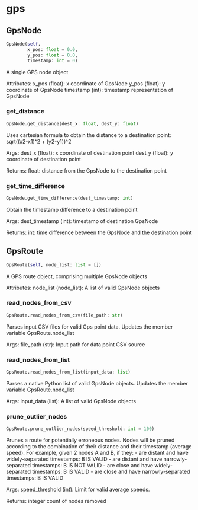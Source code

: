 
# gps


## GpsNode
```python
GpsNode(self,
        x_pos: float = 0.0,
        y_pos: float = 0.0,
        timestamp: int = 0)
```

A single GPS node object

Attributes:
    x_pos (float): x coordinate of GpsNode
    y_pos (float): y coordinate of GpsNode
    timestamp (int): timestamp representation of GpsNode


### get_distance
```python
GpsNode.get_distance(dest_x: float, dest_y: float)
```

Uses cartesian formula to obtain the distance to a destination point:
    sqrt((x2-x1)^2 + (y2-y1))^2

Args:
    dest_x (float): x coordinate of destination point
    dest_y (float): y coordinate of destination point

Returns:
    float: distance from the GpsNode to the destination point


### get_time_difference
```python
GpsNode.get_time_difference(dest_timestamp: int)
```

Obtain the timestamp difference to a destination point

Args:
    dest_timestamp (int): timestamp of destination GpsNode

Returns:
    int: time difference between the GpsNode and the destination point


## GpsRoute
```python
GpsRoute(self, node_list: list = [])
```

A GPS route object, comprising multiple GpsNode objects

Attributes:
    node_list (node_list): A list of valid GpsNode objects


### read_nodes_from_csv
```python
GpsRoute.read_nodes_from_csv(file_path: str)
```

Parses input CSV files for valid Gps point data. Updates the
member variable GpsRoute.node_list

Args:
    file_path (str): Input path for data point CSV source


### read_nodes_from_list
```python
GpsRoute.read_nodes_from_list(input_data: list)
```

Parses a native Python list of valid GpsNode objects. Updates the
member variable GpsRoute.node_list

Args:
    input_data (list): A list of valid GpsNode objects


### prune_outlier_nodes
```python
GpsRoute.prune_outlier_nodes(speed_threshold: int = 100)
```

Prunes a route for potentially erroneous nodes.
Nodes will be pruned according to the combination of their distance and
their timestamp (average speed).
For example, given 2 nodes A and B, if they:
    - are distant and have widely-separated timestamps: B IS VALID
    - are distant and have narrowly-separated timestamps: B IS NOT VALID
    - are close and have widely-separated timestamps: B IS VALID
    - are close and have narrowly-separated timestamps: B IS VALID

Args:
    speed_threshold (int): Limit for valid average speeds.

Returns:
    integer count of nodes removed

